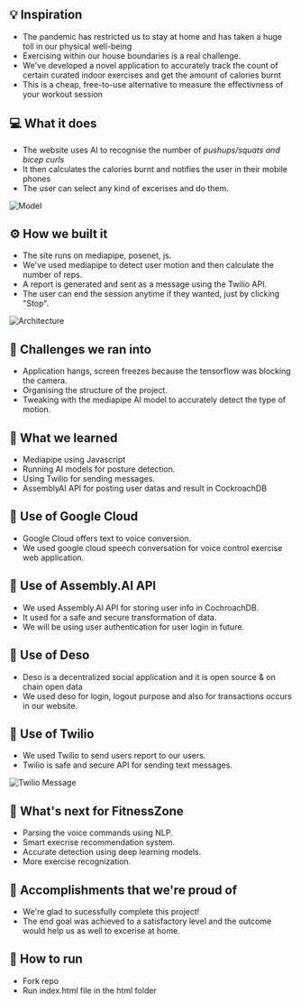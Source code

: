 ## 💡 Inspiration
- The pandemic has restricted us to stay at home and has taken a huge toll in our physical well-being
- Exercising within our house boundaries is a real challenge.
- We've developed a novel application to accurately track the count of certain curated indoor exercises and get the amount of calories burnt
- This is a cheap, free-to-use alternative to measure the effectivness of your workout session  

## 💻 What it does
- The website uses AI to recognise the number of _pushups/squats and bicep curls_
- It then calculates the calories burnt and notifies the user in their mobile phones
- The user can select any kind of excerises and do them.

![Model]()

## ⚙️ How we built it
- The site runs on mediapipe, posenet, js.
- We've used mediapipe to detect user motion and then calculate the number of reps.
- A report is generated and sent as a message using the Twilio API.
- The user can end the session anytime if they wanted, just by clicking "Stop".

![Architecture](https://cdn.discordapp.com/attachments/821039436137103410/933269090393542676/unknown.png)

## 🧠 Challenges we ran into
- Application hangs, screen freezes because the tensorflow was blocking the camera.
- Organising the structure of the project.
- Tweaking with the mediapipe AI model to accurately detect the type of motion.

## 📖 What we learned
- Mediapipe using Javascript
- Running AI models for posture detection.
- Using Twilio for sending messages.
- AssemblyAI API for posting user datas and result in CockroachDB

## 📧 Use of Google Cloud
- Google Cloud offers text to voice conversion.
- We used google cloud speech conversation for voice control exercise web application.

## 📧 Use of Assembly.AI API
- We used Assembly.AI API for storing user info in CochroachDB.
- It used for a safe and secure transformation of data.
- We will be using user authentication for user login in future.

## 📖 Use of Deso
- Deso is a decentralized social application and it is open source & on chain open data
- We used deso for login, logout purpose and also for transactions occurs in our website.

## 📧 Use of Twilio
- We used Twilio to send users report to our users. 
- Twilio is safe and secure API for sending text messages.

![Twilio Message](https://discord.com/channels/@me/821039436137103410/927475056794292275)

## 🚀 What's next for FitnessZone
- Parsing the voice commands using NLP.
- Smart execrise recommendation system.
- Accurate detection using deep learning models.
- More exercise recognization.

## 🏅 Accomplishments that we're proud of
- We're glad to sucessfully complete this project!
- The end goal was achieved to a satisfactory level and the outcome would help us as well to excerise at home.

## 🔨 How to run
- Fork repo
- Run index.html file in the html folder